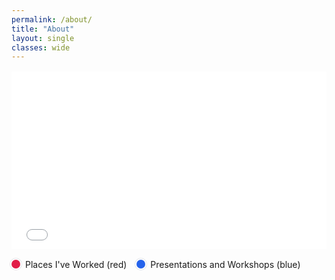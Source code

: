 ```yaml
---
permalink: /about/
title: "About"
layout: single
classes: wide
---
```

<!-- career map -->
<!-- Responsive 16:9 wrapper -->
<div class="mm-embed" style="position:relative;padding-top:56.25%;margin:1rem 0;">
  <iframe
    src="{{ '/assets/maps/career_map2.html' | relative_url }}"
    style="position:absolute;top:0;left:0;width:100%;height:100%;border:0;"
    loading="lazy"
    referrerpolicy="no-referrer"
    title="Career Map"
  ></iframe>
</div>

<!-- map legend -->
<div role="group" aria-label="Map legend"
     style="--dot:14px; display:flex; gap:1rem; align-items:center; flex-wrap:wrap; margin:.75rem 0 1.25rem;">
  <span style="display:inline-flex; align-items:center; gap:.5rem;">
    <span aria-hidden="true"
          style="width:var(--dot); height:var(--dot); border-radius:50%;
                 background:#e11d48; box-shadow:0 0 0 2px #fff, 0 0 0 3px #e5e7eb;"></span>
    <span>Places I've Worked (red)</span>
  </span>
  <span style="display:inline-flex; align-items:center; gap:.5rem;">
    <span aria-hidden="true"
          style="width:var(--dot); height:var(--dot); border-radius:50%;
                 background:#2563eb; box-shadow:0 0 0 2px #fff, 0 0 0 3px #e5e7eb;"></span>
    <span>Presentations and Workshops (blue)</span>
  </span>
</div>
